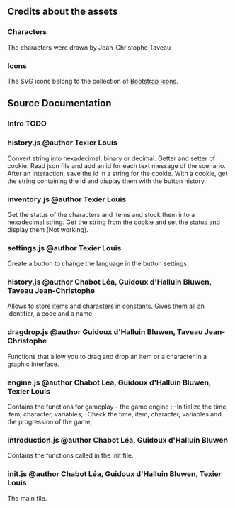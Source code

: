 
## Credits about the assets

### Characters

The characters were drawn by Jean-Christophe Taveau

### Icons

The SVG icons belong to the collection of [Bootstrap Icons](https://icons.getbootstrap.com/).

## Source Documentation

### Intro TODO

### history.js @author Texier Louis

Convert string into hexadecimal, binary or decimal.
Getter and setter of cookie.
Read json file and add an id for each text message of the scenario.
After an interaction, save the id in a string for the cookie.
With a cookie, get the string containing the id and display them with the button history.

### inventory.js @author Texier Louis

Get the status of the characters and items and stock them into a hexadecimal string.
Get the string from the cookie and set the status and display them (Not working).

### settings.js @author Texier Louis

Create a button to change the language in the button settings.

### history.js @author Chabot Léa, Guidoux d'Halluin Bluwen, Taveau Jean-Christophe

Allows to store items and characters in constants. Gives them all an identifier, a code and a name.

### dragdrop.js @author Guidoux d'Halluin Bluwen, Taveau Jean-Christophe

Functions that allow you to drag and drop an item or a character in a graphic interface.

### engine.js @author Chabot Léa, Guidoux d'Halluin Bluwen, Texier Louis

Contains the functions for gameplay - the game engine :
-Initialize the time, item, character, variables;
-Check the time, item, character, variables and the progression of the game;

### introduction.js @author Chabot Léa, Guidoux d'Halluin Bluwen

Contains the functions called in the init file.

### init.js @author Chabot Léa, Guidoux d'Halluin Bluwen, Texier Louis

The main file.
